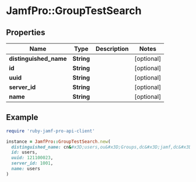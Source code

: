 # JamfPro::GroupTestSearch

## Properties

| Name | Type | Description | Notes |
| ---- | ---- | ----------- | ----- |
| **distinguished_name** | **String** |  | [optional] |
| **id** | **String** |  | [optional] |
| **uuid** | **String** |  | [optional] |
| **server_id** | **String** |  | [optional] |
| **name** | **String** |  | [optional] |

## Example

```ruby
require 'ruby-jamf-pro-api-client'

instance = JamfPro::GroupTestSearch.new(
  distinguished_name: cn&#x3D;users,ou&#x3D;Groups,dc&#x3D;jamf,dc&#x3D;com,
  id: users,
  uuid: 121100023,
  server_id: 1001,
  name: users
)
```

